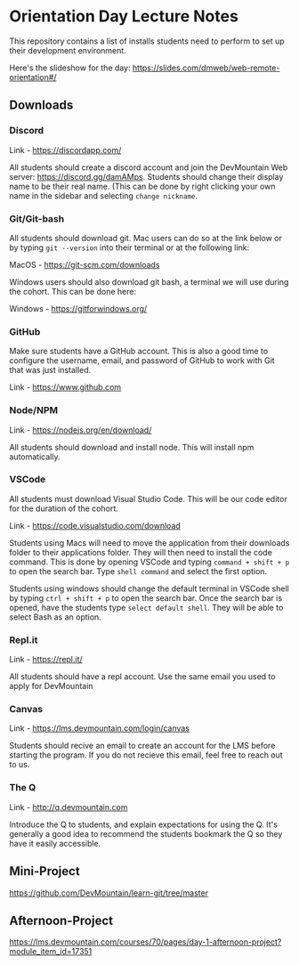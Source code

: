 # Orientation Day Lecture Notes
This repository contains a list of installs students need to perform to set up their development environment.

Here's the slideshow for the day: https://slides.com/dmweb/web-remote-orientation#/
## Downloads
  
### Discord
Link - https://discordapp.com/

All students should create a discord account and join the DevMountain Web server: https://discord.gg/damAMps.  Students should change their display name to be their real name.  (This can be done by right clicking your own name in the sidebar and selecting `change nickname`.

### Git/Git-bash

All students should download git.  Mac users can do so at the link below or by typing `git --version` into their terminal or at the following link: 

MacOS - https://git-scm.com/downloads

Windows users should also download git bash, a terminal we will use during the cohort.  This can be done here: 

Windows - https://gitforwindows.org/

### GitHub
Make sure students have a GitHub account. This is also a good time to configure the username, email, and password of GitHub to work with Git that was just installed.

Link - https://www.github.com


### Node/NPM
Link - https://nodejs.org/en/download/

All students should download and install node.  This will install npm automatically.  

### VSCode
All students must download Visual Studio Code.  This will be our code editor for the duration of the cohort.  

Link - https://code.visualstudio.com/download

Students using Macs will need to move the application from their downloads folder to their applications folder.  They will then need to install the code command. This is done by opening VSCode and typing `command + shift + p` to open the search bar. Type `shell command` and select the first option.

Students using windows should change the default terminal in VSCode shell by typing `ctrl + shift + p` to open the search bar. Once the search bar is opened, have the students type `select default shell`. They will be able to select Bash as an option.

### Repl.it
Link - https://repl.it/

All students should have a repl account.  Use the same email you used to apply for DevMountain

### Canvas
Link - https://lms.devmountain.com/login/canvas

Students should recive an email to create an account for the LMS before starting the program.  If you do not recieve this email, feel free to reach out to us. 

### The Q
Link - http://q.devmountain.com

Introduce the Q to students, and explain expectations for using the Q. It's generally a good idea to recommend the students bookmark the Q so they have it easily accessible.

## Mini-Project
https://github.com/DevMountain/learn-git/tree/master

## Afternoon-Project
https://lms.devmountain.com/courses/70/pages/day-1-afternoon-project?module_item_id=17351
